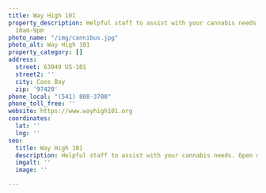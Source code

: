 ```yaml
---
title: Way High 101
property_description: Helpful staff to assist with your cannabis needs. Open daily
  10am-9pm
photo_name: "/img/cannibus.jpg"
photo_alt: Way High 101
property_category: []
address:
  street: 63049 US-101
  street2: ''
  city: Coos Bay
  zip: '97420'
phone_local: "(541) 808-3700"
phone_toll_free: ''
website: https://www.wayhigh101.org
coordinates:
  lat: ''
  lng: ''
seo:
  title: Way High 101
  description: Helpful staff to assist with your cannabis needs. Open daily 10am-9pm
  imgalt: ''
  image: ''

---
```

